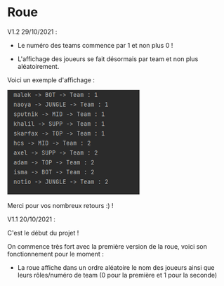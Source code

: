 # Roue
V1.2 29/10/2021 :

- Le numéro des teams commence par 1 et non plus 0 !

- L'affichage des joueurs se fait désormais par team et non plus aléatoirement.

Voici un exemple d'affichage :

![Image affichage V2](image/affichage.PNG "Image affichage V2")

Merci pour vos nombreux retours :) !

V1.1 20/10/2021 : 

C'est le début du projet ! 

On commence très fort avec la première version de la roue, voici son fonctionnement pour le moment :

- La roue affiche dans un ordre aléatoire le nom des joueurs ainsi que leurs rôles/numéro de team (0 pour la première et 1 pour la seconde)

